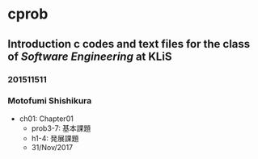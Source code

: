 # cprob
## Introduction c codes and text files for the class of ***Software Engineering*** at KLiS
### 201511511
### Motofumi Shishikura
- ch01: Chapter01
  - prob3-7: 基本課題
  - h1-4: 発展課題
  - 31/Nov/2017
